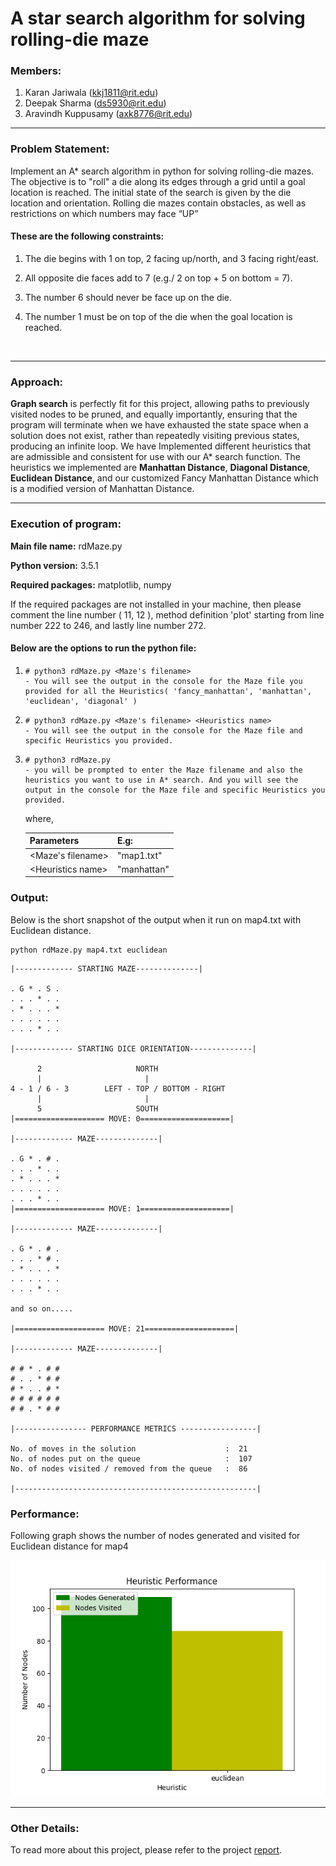 # A star search algorithm for solving rolling-die maze

### Members:

1. Karan Jariwala (kkj1811@rit.edu)
2. Deepak Sharma (ds5930@rit.edu)
3. Aravindh Kuppusamy (axk8776@rit.edu)

------

### Problem Statement:

Implement an A* search algorithm in python for solving rolling-die mazes. The objective is to "roll" a die along its edges through a grid until a goal location is reached. The initial state of the search is given by the die location and orientation. Rolling die mazes contain obstacles, as well as restrictions on which numbers may face “UP”

#### These are the following constraints:

1. The die begins with 1 on top, 2 facing up/north, and 3 facing right/east.

2. All opposite die faces add to 7 (e.g./ 2 on top + 5 on bottom = 7).

3. The number 6 should never be face up on the die.

4. The number 1 must be on top of the die when the goal location is reached.

   ​

------

### Approach:

**Graph search** is perfectly fit for this project, allowing paths to previously visited nodes to be pruned, and equally importantly, ensuring that the program will terminate when we have exhausted the state space when a solution does not exist, rather than repeatedly visiting previous states, producing an infinite loop. We have Implemented different heuristics that are admissible and consistent for use with our A* search function. The heuristics we implemented are **Manhattan Distance**, **Diagonal Distance**, **Euclidean Distance**, and our customized Fancy Manhattan Distance which is a modified version of Manhattan Distance.

------

### Execution of program:

**Main file name:** rdMaze.py

**Python version:** 3.5.1

**Required packages:** matplotlib, numpy

If the required packages are not installed in your machine, then please comment the line number ( 11, 12 ), method definition 'plot' starting from line number 222 to 246, and lastly line number 272.

#### Below are the options to run the python file:

1. ```shell
   # python3 rdMaze.py <Maze's filename>
   - You will see the output in the console for the Maze file you provided for all the Heuristics( 'fancy_manhattan', 'manhattan', 'euclidean', 'diagonal' )
   ```

2. ```shell
   # python3 rdMaze.py <Maze's filename> <Heuristics name>
   - You will see the output in the console for the Maze file and specific Heuristics you provided.
   ```

3. ```shell
   # python3 rdMaze.py
   - you will be prompted to enter the Maze filename and also the heuristics you want to use in A* search. And you will see the output in the console for the Maze file and specific Heuristics you provided.
   ```

   
   where,

   | Parameters          | E.g:        |
   | ------------------- | ----------- |
   | <Maze's filename>   | "map1.txt"  |
   | \<Heuristics name\> | "manhattan" |



### Output:

Below is the short snapshot of the output when it run on map4.txt with Euclidean distance.

```shell
python rdMaze.py map4.txt euclidean
```

```shell
|------------- STARTING MAZE--------------|

. G * . S . 
. . . * . . 
. * . . . * 
. . . . . . 
. . . * . . 

|------------- STARTING DICE ORIENTATION--------------|

      2			            NORTH
      |	 	 	              |
4 - 1 / 6 - 3		 LEFT - TOP / BOTTOM - RIGHT
      |	 	 	              |
      5			            SOUTH
|==================== MOVE: 0====================|

|------------- MAZE--------------|

. G * . # . 
. . . * . . 
. * . . . * 
. . . . . . 
. . . * . . 
|==================== MOVE: 1====================|

|------------- MAZE--------------|

. G * . # . 
. . . * # . 
. * . . . * 
. . . . . . 
. . . * . . 

and so on.....

|==================== MOVE: 21====================|

|------------- MAZE--------------|

# # * . # # 
# . . * # # 
# * . . # * 
# # # # # # 
# # . * # # 

|---------------- PERFORMANCE METRICS -----------------|

No. of moves in the solution                    :  21
No. of nodes put on the queue                   :  107
No. of nodes visited / removed from the queue   :  86

|------------------------------------------------------|
```

### Performance:

Following graph shows the number of nodes generated and visited for Euclidean distance for map4

![](https://github.com/karan6181/AStarSearchAlgorithm/blob/master/Output_Map4/Euclidean.png)

------

### Other Details:

To read more about this project, please refer to the project [report](https://github.com/karan6181/AStarSearchAlgorithm/blob/master/Report/project01_axk8776_ds5930_kkj1811.pdf).
